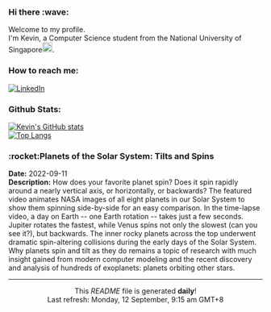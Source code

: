 <h3>Hi there :wave:</h3>

Welcome to my profile.   
I'm Kevin, a Computer Science student from the National University of Singapore<img src="https://img.icons8.com/color/96/000000/singapore-circular.png" width="20px"/>.</p>

<h3>How to reach me: </h3>
<a href="https://www.linkedin.com/in/kevin-foong/"><img alt="LinkedIn" src="https://img.shields.io/badge/linkedin-%230077B5.svg?&style=for-the-badge&logo=linkedin&logoColor=white" /></a> 

<h3>Github Stats: </h3> 

[![Kevin's GitHub stats](https://github-readme-stats.vercel.app/api?username=kevin9foong&theme=tokyonight)](https://github.com/anuraghazra/github-readme-stats) <br/>
[![Top Langs](https://github-readme-stats.vercel.app/api/top-langs/?username=kevin9foong&layout=compact&theme=tokyonight)](https://github.com/anuraghazra/github-readme-stats)

<h3>:rocket:Planets of the Solar System: Tilts and Spins</h3> 
<b>Date:</b> 2022-09-11<br/>
<b>Description:</b> How does your favorite planet spin? Does it spin rapidly around a nearly vertical axis, or horizontally, or backwards?  The featured video animates NASA images of all eight planets in our Solar System to show them spinning side-by-side for an easy comparison. In the time-lapse video, a day on Earth -- one Earth rotation -- takes just a few seconds.  Jupiter rotates the fastest, while Venus spins not only the slowest (can you see it?), but backwards.  The inner rocky planets across the top underwent dramatic spin-altering collisions during the early days of the Solar System.  Why planets spin and tilt as they do remains a topic of research with much insight gained from modern computer modeling and the recent discovery and analysis of hundreds of exoplanets: planets orbiting other stars.<br/>

------------
<p align="center">This <i>README</i> file is generated <b>daily</b>!</br>
Last refresh: Monday, 12 September, 9:15 am GMT+8<br />